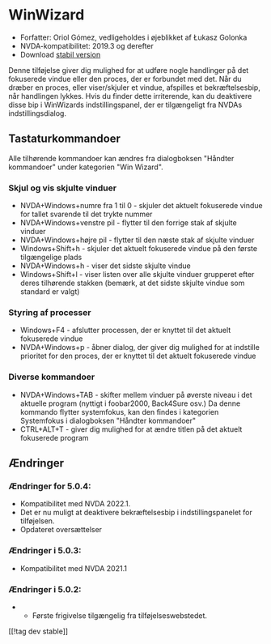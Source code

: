 # WinWizard #

* Forfatter: Oriol Gómez, vedligeholdes i øjeblikket af Łukasz Golonka
* NVDA-kompatibilitet: 2019.3 og derefter
* Download [stabil version][1]

Denne tilføjelse giver dig mulighed for at udføre nogle handlinger på det
fokuserede vindue eller den proces, der er forbundet med det. Når du dræber
en proces, eller viser/skjuler et vindue, afspilles et bekræftelsesbip, når
handlingen lykkes. Hvis du finder dette irriterende, kan du deaktivere disse
bip i WinWizards indstillingspanel, der er tilgængeligt fra NVDAs
indstillingsdialog.

## Tastaturkommandoer
Alle tilhørende kommandoer kan ændres fra dialogboksen "Håndter kommandoer"
under kategorien "Win Wizard".
### Skjul og vis skjulte vinduer
* NVDA+Windows+numre fra 1 til 0 - skjuler det aktuelt fokuserede vindue for
  tallet svarende til det trykte nummer
* NVDA+Windows+venstre pil - flytter til den forrige stak af skjulte vinduer
* NVDA+Windows+højre pil - flytter til den næste stak af skjulte vinduer
* Windows+Shift+h - skjuler det aktuelt fokuserede vindue på den første
  tilgængelige plads
* NVDA+Windows+h - viser det sidste skjulte vindue
* Windows+Shift+l - viser listen over alle skjulte vinduer grupperet efter
  deres tilhørende stakken (bemærk, at det sidste skjulte vindue som
  standard er valgt)

### Styring af processer
* Windows+F4 - afslutter processen, der er knyttet til det aktuelt
  fokuserede vindue
* NVDA+Windows+p - åbner dialog, der giver dig mulighed for at indstille
  prioritet for den proces, der er knyttet til det aktuelt fokuserede vindue

### Diverse kommandoer
* NVDA+Windows+TAB - skifter mellem vinduer på øverste niveau i det aktuelle
  program (nyttigt i foobar2000, Back4Sure osv.) Da denne kommando flytter
  systemfokus, kan den findes i kategorien Systemfokus i dialogboksen
  "Håndter kommandoer"
* CTRL+ALT+T - giver dig mulighed for at ændre titlen på det aktuelt
  fokuserede program

## Ændringer

### Ændringer for 5.0.4:

* Kompatibilitet med NVDA 2022.1.
* Det er nu muligt at deaktivere bekræftelsesbip i indstillingspanelet for
  tilføjelsen.
* Opdateret oversættelser

### Ændringer i 5.0.3:

* Kompatibilitet med NVDA 2021.1

### Ændringer i 5.0.2:

* - Første frigivelse tilgængelig fra tilføjelseswebstedet.

[[!tag dev stable]]

[1]: https://addons.nvda-project.org/files/get.php?file=winwizard

